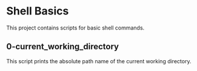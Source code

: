# Shell Basics

This project contains scripts for basic shell commands.

## 0-current_working_directory

This script prints the absolute path name of the current working directory.

